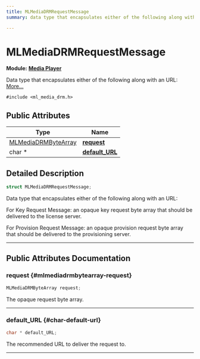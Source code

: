 ```yaml
---
title: MLMediaDRMRequestMessage
summary: data type that encapsulates either of the following along with an url 

---
```


# MLMediaDRMRequestMessage

**Module:** **[Media Player](/api-ref/api/Modules/group___media_player/group___media_player.md)**



Data type that encapsulates either of the following along with an URL:  [More...](#detailed-description)


`#include <ml_media_drm.h>`

## Public Attributes

| Type           | Name           |
| -------------- | -------------- |
| [MLMediaDRMByteArray](/api-ref/api/Modules/group___media_player/struct_m_l_media_d_r_m_byte_array.md) | **[request](/api-ref/api/Modules/group___media_player/struct_m_l_media_d_r_m_request_message.md#mlmediadrmbytearray-request)**  |
| char * | **[default_URL](/api-ref/api/Modules/group___media_player/struct_m_l_media_d_r_m_request_message.md#char-default-url)**  |

## Detailed Description

```cpp
struct MLMediaDRMRequestMessage;
```

Data type that encapsulates either of the following along with an URL: 

For Key Request Message: an opaque key request byte array that should be delivered to the license server.

For Provision Request Message: an opaque provision request byte array that should be delivered to the provisioning server. 





-----------
## Public Attributes Documentation

### request {#mlmediadrmbytearray-request}

```cpp
MLMediaDRMByteArray request;
```


The opaque request byte array. 





-----------

### default_URL {#char-default-url}

```cpp
char * default_URL;
```


The recommended URL to deliver the request to. 





-----------

